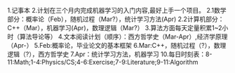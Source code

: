 1.记事本
2.计划在三个月内完成机器学习的入门内容,最好上手一个项目。
2.1数学部分：概率论（Feb），随机过程（Mar?），统计学习方法(Apr)
2.2计算机部分：C++（Mar），机器学习(Apr)，数理逻辑（Mar?）
3.算法方面每天定量积累1~2小时（算法导论等）
4.文本阅读计划（顺序）：西方哲学史（Mar-Apr）,经济学原理（Apr-）
5.Feb:概率论，毕业论文的基本框架
6.Mar:C++，随机过程（?），数理逻辑（?），西方哲学史
7.Apr：统计学习方法，机器学习
10.每日时刻表：8-11:Math;1-4:Physics/CS;4-6:Exercise;7-9:Literature;9-11:Algorithm
